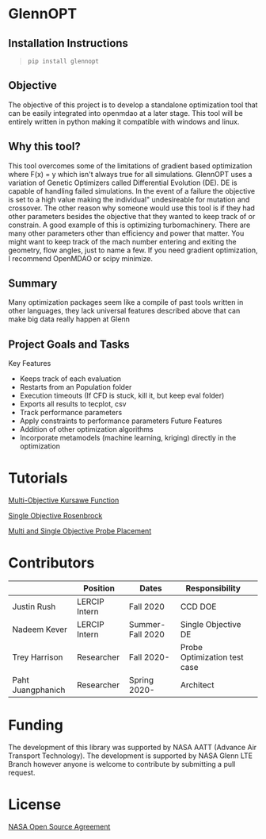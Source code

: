 # GlennOPT

## Installation Instructions
> `pip install glennopt`

## Objective
The objective of this project is to develop a standalone optimization tool that can be easily integrated into openmdao at a later stage. 
This tool will be entirely written in python making it compatible with windows and linux. 

## Why this tool?
This tool overcomes some of the limitations of gradient based optimization where F(x) = y which isn't always true for all simulations. GlennOPT uses a variation of Genetic Optimizers called Differential Evolution (DE). DE is capable of handling failed simulations. In the event of a failure the objective is set to a high value making the individual" undesireable for mutation and crossover. The other reason why someone would use this tool is if they had other parameters besides the objective that they wanted to keep track of or constrain. A good example of this is optimizing turbomachinery. There are many other parameters other than efficiency and power that matter. You might want to keep track of the mach number entering and exiting the geometry, flow angles, just to name a few. If you need gradient optimization, I recommend OpenMDAO or scipy minimize. 

## Summary
Many optimization packages seem like a compile of past tools written in other languages, they lack universal features described above that can make big data really happen at Glenn

## Project Goals and Tasks
Key Features
*  Keeps track of each evaluation
*  Restarts from an Population folder
*  Execution timeouts (If CFD is stuck, kill it, but keep eval folder)
*  Exports all results to tecplot, csv 
*  Track performance parameters
*  Apply constraints to performance parameters 
Future Features
*  Addition of other optimization algorithms
*  Incorporate metamodels (machine learning, kriging) directly in the optimization


# Tutorials
[Multi-Objective Kursawe Function](https://colab.research.google.com/github/nasa/GlennOPT/blob/main/test/kur/multi_objective_example.ipynb)

[Single Objective Rosenbrock](https://colab.research.google.com/github/nasa/GlennOPT/blob/main/test/Rosenbrock/RosenbrockExample.ipynb)

[Multi and Single Objective Probe Placement](https://colab.research.google.com/github/nasa/GlennOPT/blob/main/test/ProbePlacement_multi/ProbePlacementExample.ipynb)

# Contributors 
|                   | Position      | Dates            | Responsibility                      |   |
|-------------------|---------------|------------------|-------------------------------------|---|
| Justin Rush       | LERCIP Intern | Fall 2020        | CCD DOE                             |   |
| Nadeem Kever      | LERCIP Intern | Summer-Fall 2020 | Single Objective DE                 |   |
| Trey Harrison     | Researcher    | Fall 2020-       | Probe Optimization test case        |   |
| Paht Juangphanich | Researcher    | Spring 2020-     | Architect                           |   |

# Funding
The development of this library was supported by NASA AATT (Advance Air Transport Technology). The development is supported by NASA Glenn LTE Branch however anyone is welcome to contribute by submitting a pull request. 

# License
[NASA Open Source Agreement](https://opensource.org/licenses/NASA-1.3)
